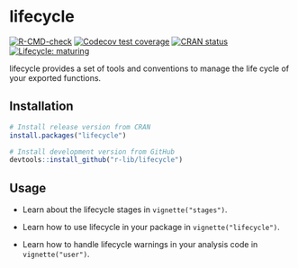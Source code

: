 # lifecycle

<!-- badges: start -->

[![R-CMD-check](https://github.com/r-lib/lifecycle/workflows/R-CMD-check/badge.svg)](https://github.com/r-lib/lifecycle/actions) [![Codecov test coverage](https://codecov.io/gh/r-lib/lifecycle/branch/master/graph/badge.svg)](https://codecov.io/gh/r-lib/lifecycle?branch=master) [![CRAN status](https://www.r-pkg.org/badges/version/lifecycle)](https://CRAN.R-project.org/package=lifecycle) [![Lifecycle: maturing](https://img.shields.io/badge/lifecycle-maturing-blue.svg)](https://www.tidyverse.org/lifecycle/#maturing)

<!-- badges: end -->

lifecycle provides a set of tools and conventions to manage the life cycle of your exported functions.

## Installation

``` r
# Install release version from CRAN
install.packages("lifecycle")

# Install development version from GitHub
devtools::install_github("r-lib/lifecycle")
```

## Usage

-   Learn about the lifecycle stages in `vignette("stages")`.

-   Learn how to use lifecycle in your package in `vignette("lifecycle")`.

-   Learn how to handle lifecycle warnings in your analysis code in `vignette("user")`.
